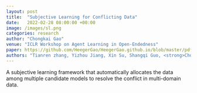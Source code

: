 ```yaml
---
layout: post
title:  "Subjective Learning for Conflicting Data"
date:   2022-02-28 08:00:00 +00:00
image: /images/sl.png
categories: research
author: "Chongkai Gao"
venue: "ICLR Workshop on Agent Learning in Open-Endedness"
paper: https://github.com/HeegerGao/HeegerGao.github.io/blob/master/pdfs/subjective_learning_for_confli.pdf
authors: "Tianren zhang, Yizhou Jiang, Xin Su, Shangqi Guo, <strong>Chongkai Gao</strong>, Feng Chen"
---
```

A subjective learning framework that automatically allocates the data among multiple candidate models to resolve the conflict in multi-domain data.

